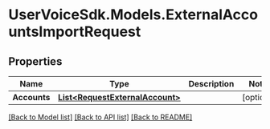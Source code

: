 # UserVoiceSdk.Models.ExternalAccountsImportRequest
## Properties

Name | Type | Description | Notes
------------ | ------------- | ------------- | -------------
**Accounts** | [**List&lt;RequestExternalAccount&gt;**](RequestExternalAccount.md) |  | [optional] 

[[Back to Model list]](../README.md#documentation-for-models) [[Back to API list]](../README.md#documentation-for-api-endpoints) [[Back to README]](../README.md)

